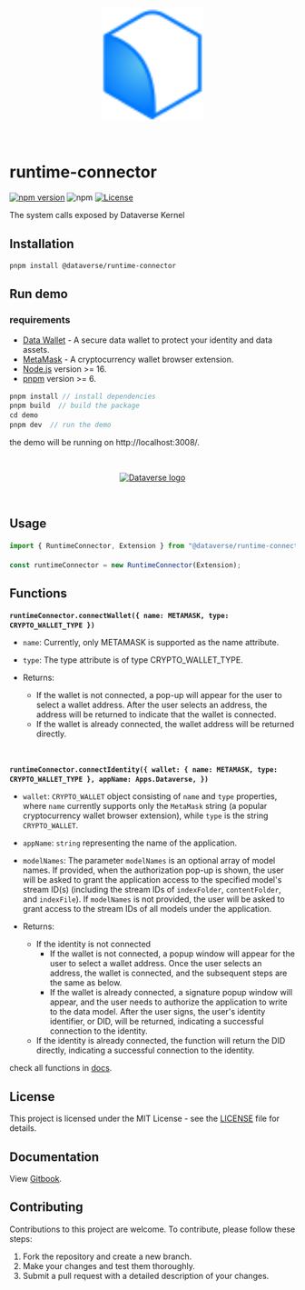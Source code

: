 <br/>
<p align="center">
<a href=" " target="_blank">
<img src="./logo.svg" width="180" alt="Dataverse logo">
</a >
</p >
<br/>

# runtime-connector

[![npm version](https://img.shields.io/npm/v/@dataverse/runtime-connector.svg)](https://www.npmjs.com/package/@dataverse/runtime-connector)
![npm](https://img.shields.io/npm/dw/@dataverse/runtime-connector)
[![License](https://img.shields.io/npm/l/@dataverse/runtime-connector.svg)](https://github.com/dataverse-os/runtime-connector/blob/main/LICENSE.md)

The system calls exposed by Dataverse Kernel

## Installation

```bash
pnpm install @dataverse/runtime-connector
```

## Run demo
### requirements
- [Data Wallet](https://chrome.google.com/webstore/detail/dataverse/kcigpjcafekokoclamfendmaapcljead) - A secure data wallet to protect your identity and data assets.
- [MetaMask](https://chrome.google.com/webstore/detail/metamask/nkbihfbeogaeaoehlefnkodbefgpgknn) - A cryptocurrency wallet browser extension.
- [Node.js](https://nodejs.org/en/) version >= 16.
- [pnpm](https://pnpm.io/) version >= 6.

```typescript
pnpm install // install dependencies
pnpm build  // build the package
cd demo
pnpm dev  // run the demo
```

the demo will be running on http://localhost:3008/.

<br/>
<p align="center">
<a href=" " target="_blank">
<img src="https://i.imgur.com/U069RGb.png" width="300" alt="Dataverse logo">
</a >
</p >
<br/>

## Usage

```typescript
import { RuntimeConnector, Extension } from "@dataverse/runtime-connector";

const runtimeConnector = new RuntimeConnector(Extension);
```

## Functions

**`runtimeConnector.connectWallet({ name: METAMASK, type: CRYPTO_WALLET_TYPE })`**

- `name`: Currently, only METAMASK is supported as the name attribute.
- `type`: The type attribute is of type CRYPTO_WALLET_TYPE.

- Returns:
  - If the wallet is not connected, a pop-up will appear for the user to select a wallet address. After the user selects an address, the address will be returned to indicate that the wallet is connected.
  - If the wallet is already connected, the wallet address will be returned directly.

<br>

**`runtimeConnector.connectIdentity({ wallet: { name: METAMASK, type: CRYPTO_WALLET_TYPE }, appName: Apps.Dataverse, })`**

- `wallet`: `CRYPTO_WALLET` object consisting of `name` and `type` properties, where `name` currently supports only the `MetaMask` string (a popular cryptocurrency wallet browser extension), while `type` is the string `CRYPTO_WALLET`.
- `appName`: `string` representing the name of the application.
- `modelNames`: The parameter `modelNames` is an optional array of model names. If provided, when the authorization pop-up is shown, the user will be asked to grant the application access to the specified model's stream ID(s) (including the stream IDs of `indexFolder`, `contentFolder`, and `indexFile`). If `modelNames` is not provided, the user will be asked to grant access to the stream IDs of all models under the application.

- Returns:
  - If the identity is not connected
    - If the wallet is not connected, a popup window will appear for the user to select a wallet address. Once the user selects an address, the wallet is connected, and the subsequent steps are the same as below.
    - If the wallet is already connected, a signature popup window will appear, and the user needs to authorize the application to write to the data model. After the user signs, the user's identity identifier, or DID, will be returned, indicating a successful connection to the identity.
  - If the identity is already connected, the function will return the DID directly, indicating a successful connection to the identity.

check all functions in [docs](https://gitbook.dataverse-os.com/api-documentation).

## License

This project is licensed under the MIT License - see the [LICENSE](LICENSE.md) file for details.

## Documentation

View [Gitbook](https://gitbook.dataverse-os.com/).

## Contributing

Contributions to this project are welcome. To contribute, please follow these steps:

1. Fork the repository and create a new branch.
2. Make your changes and test them thoroughly.
3. Submit a pull request with a detailed description of your changes.
